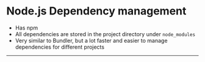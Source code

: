 # Node.js Dependency management

* Has npm
* All dependencies are stored in the project directory under `node_modules`
* Very similar to Bundler, but a lot faster and easier to manage dependencies for different projects

---
